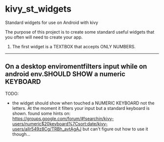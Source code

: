 # kivy_st_widgets
Standard widgets for use on Android with kivy

The purpose of this project is to create some standard useful widgets that you often will need to create your app.

1. The first widget is a TEXTBOX that accepts ONLY NUMBERS.
------------------------------------------------------------------
On a desktop enviromentfilters input while on android env.SHOULD  SHOW a numeric KEYBOARD
---------------------------------------------------------------------

TODO:
- the widget should show when touched a NUMERIC KEYBOARD not the letters.
At the moment it filters your input but a standard keyboard is shown.
found some hints on: https://groups.google.com/forum/#!searchin/kivy-users/numeric$20keyboard%7Csort:date/kivy-users/alIr549z8Cg/TRBh_avtAgAJ
but can't figure out how to use it though...
